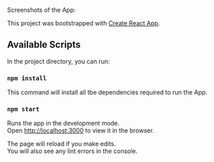 Screenshots of the App: 

This project was bootstrapped with [Create React App](https://github.com/facebook/create-react-app).

## Available Scripts

In the project directory, you can run:
### `npm install`

This command will install all tbe dependencies required to run the App.


### `npm start`

Runs the app in the development mode.<br />
Open [http://localhost:3000](http://localhost:3000) to view it in the browser.

The page will reload if you make edits.<br />
You will also see any lint errors in the console.
